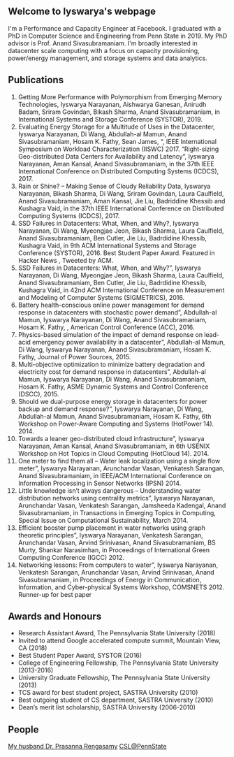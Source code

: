 ## Welcome to Iyswarya's webpage

I'm a Performance and Capacity Engineer at Facebook. I graduated with a PhD in Computer Science and Engineering from Penn State in 2019. My PhD advisor is Prof. Anand Sivasubramaniam. I'm broadly interested in datacenter scale computing with a focus on capacity provisioning, power/energy management, and storage systems and data analytics.

## Publications

1. Getting More Performance with Polymorphism from Emerging Memory Technologies, Iyswarya Narayanan, Aishwarya Ganesan, Anirudh Badam, Sriram Govindan, Bikash Sharma, Anand Sivasubramaniam, in International Systems and Storage Conference (SYSTOR), 2019.
2. Evaluating Energy Storage for a Multitude of Uses in the Datacenter, Iyswarya Narayanan, Di Wang, Abdullah-al Mamun, Anand Sivasubramaniam, Hosam K. Fathy, Sean James, “, IEEE International Symposium on Workload Characterization (IISWC) 2017. 
“Right-sizing Geo-distributed Data Centers for Availability and Latency”, Iyswarya Narayanan, Aman Kansal, Anand Sivasubramaniam, in the 37th IEEE International Conference on Distributed Computing Systems (ICDCS), 2017.  
3. Rain or Shine? – Making Sense of Cloudy Reliability Data, Iyswarya Narayanan, Bikash Sharma, Di Wang, Sriram Govindan, Laura Caulfield, Anand Sivasubramaniam, Aman Kansal, Jie Liu, Badriddine Khessib and Kushagra Vaid, in the 37th IEEE International Conference on Distributed Computing Systems (ICDCS), 2017.  
4. SSD Failures in Datacenters: What, When, and Why?, Iyswarya Narayanan, Di Wang, Myeongjae Jeon, Bikash Sharma, Laura Caulfield, Anand Sivasubramaniam, Ben Cutler, Jie Liu, Badrdidine Khessib, Kushagra Vaid, in 9th ACM International Systems and Storage Conference (SYSTOR), 2016.  Best Student Paper Award. Featured in Hacker News , Tweeted by ACM.
5. SSD Failures in Datacenters: What, When, and Why?”, Iyswarya Narayanan, Di Wang, Myeongjae Jeon, Bikash Sharma, Laura Caulfield, Anand Sivasubramaniam, Ben Cutler, Jie Liu, Badrdidine Khessib, Kushagra Vaid, in 42nd ACM International Conference on Measurement and Modeling of Computer Systems (SIGMETRICS), 2016. 
6. Battery health-conscious online power management for demand response in datacenters with stochastic power demand”, Abdullah-al Mamun, Iyswarya Narayanan, Di Wang, Anand Sivasubramaniam, Hosam K. Fathy, , American Control Conference (ACC), 2016. 
7. Physics-based simulation of the impact of demand response on lead-acid emergency power availability in a datacenter”,  Abdullah-al Mamun, Di Wang, Iyswarya Narayanan, Anand Sivasubramaniam, Hosam K. Fathy, Journal of Power Sources, 2015. 
8. Multi-objective optimization to minimize battery degradation and electricity cost for demand response in datacenters”,  Abdullah-al Mamun, Iyswarya Narayanan, Di Wang, Anand Sivasubramaniam, Hosam K. Fathy, ASME Dynamic Systems and Control Conference (DSCC), 2015.
9. Should we dual-purpose energy storage in datacenters for power backup and demand response?”, Iyswarya Narayanan, Di Wang, Abdullah-al Mamun, Anand Sivasubramaniam, Hosam K. Fathy, 6th Workshop on Power-Aware Computing and Systems (HotPower 14). 2014. 
10. Towards a leaner geo-distributed cloud infrastructure”,  Iyswarya Narayanan, Aman Kansal, Anand Sivasubramaniam, in 6th USENIX Workshop on Hot Topics in Cloud Computing (HotCloud 14). 2014. 
11. One meter to find them all – Water leak localization using a single flow meter”, Iyswarya Narayanan, Arunchandar Vasan, Venkatesh Sarangan, Anand Sivasubramaniam, in IEEE/ACM International Conference on Information Processing in Sensor Networks (IPSN) 2014.
12. Little knowledge isn’t always dangerous – Understanding water distribution networks using centrality metrics”, Iyswarya Narayanan, Arunchandar Vasan, Venkatesh Sarangan, Jamsheeda Kadengal, Anand Sivasubramaniam, in Transactions in Emerging Topics in Computing, Special Issue on Computational Sustainability, March 2014. 
13. Efficient booster pump placement in water networks using graph theoretic principles”, Iyswarya Narayanan, Venkatesh Sarangan, Arunchandar Vasan, Arvind Srinivasan, Anand Sivasubramaniam, BS Murty, Shankar Narasimhan, in Proceedings of International Green Computing Conference (IGCC) 2012. 
14. Networking lessons: From computers to water”, Iyswarya Narayanan, Venkatesh Sarangan, Arunchandar Vasan, Arvind Srinivasan, Anand Sivasubramaniam, in Proceedings of Energy in Communication, Information, and Cyber-physical Systems Workshop, COMSNETS 2012. Runner-up for best paper

## Awards and Honours

- Research Assistant Award, The Pennsylvania State University (2018)
- Invited to attend Google accelerated compute summit, Mountain View, CA  (2018)
- Best Student Paper Award, SYSTOR  (2016)
- College of Engineering Fellowship, The Pennsylvania State University  (2013-2016)
- University Graduate Fellowship, The Pennsylvania State University (2013)
- TCS award for best student project, SASTRA University (2010)
- Best outgoing student of CS department, SASTRA University (2010)
- Dean’s merit list scholarship, SASTRA University (2006-2010)

## People

[My husband Dr. Prasanna Rengasamy](https://cse.psu.edu/~pur128)
[CSL@PennState](https://csl.cse.psu.edu/)
